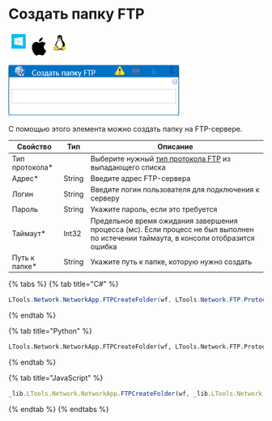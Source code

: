 # Создать папку FTP

![](<../../../../.gitbook/assets/image (100) (1) (1) (1) (2) (143).png>)

![](<../../../../.gitbook/assets/Создать папку FTP.png>)

С помощью этого элемента можно создать папку на FTP-сервере.

| Свойство       | Тип                              | Описание                                           |
| -------------- | -------------------------------- | -------------------------------------------------- |
| Тип протокола\* |                                 | Выберите нужный [тип протокола FTP](https://habr.com/ru/post/500438/) из выпадающего списка |
| Адрес\*        | String                           | Введите адрес FTP-сервера                          |
| Логин          | String                           | Введите логин пользователя для подключения к серверу |
| Пароль         | String                           | Укажите пароль, если это требуется                 |
| Таймаут\*      | Int32                            | Предельное время ожидания завершения процесса (мс). Если процесс не был выполнен по истечении таймаута, в консоли отобразится ошибка |
| Путь к папке\* | String                           | Укажите путь к папке, которую нужно создать        |


{% tabs %}
{% tab title="C#" %}
```csharp
LTools.Network.NetworkApp.FTPCreateFolder(wf, LTools.Network.FTP.ProtocolTypes.FTPS, "server", "login", "password", "folder/subfolder");
```
{% endtab %}

{% tab title="Python" %}
```python
LTools.Network.NetworkApp.FTPCreateFolder(wf, LTools.Network.FTP.ProtocolTypes.FTPS, "server", "login", "password", "folder/subfolder")
```
{% endtab %}

{% tab title="JavaScript" %}
```javascript
_lib.LTools.Network.NetworkApp.FTPCreateFolder(wf, _lib.LTools.Network.FTP.ProtocolTypes.FTPS, "server", "login", "password", "folder/subfolder");
```
{% endtab %}
{% endtabs %}
